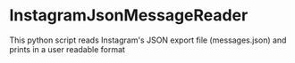 # InstagramJsonMessageReader
This python script reads Instagram's JSON export file (messages.json) and prints in a user readable format
